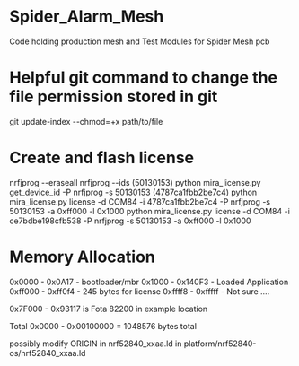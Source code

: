 # Spider_Alarm_Mesh
Code holding production mesh and Test Modules for Spider Mesh pcb

# Helpful git command to change the file permission stored in git
git update-index --chmod=+x path/to/file

# Create and flash license
nrfjprog --eraseall
nrfjprog --ids (50130153)
python mira_license.py get_device_id -P nrfjprog -s 50130153 (4787ca1fbb2be7c4)
python mira_license.py license -d COM84 -i 4787ca1fbb2be7c4 -P nrfjprog -s 50130153 -a 0xff000 -l 0x1000
python mira_license.py license -d COM84 -i ce7bdbe198cfb538 -P nrfjprog -s 50130153 -a 0xff000 -l 0x1000

# Memory Allocation

0x0000 - 0x0A17 - bootloader/mbr
0x1000 - 0x140F3 - Loaded Application
0xff000 - 0xff0f4 - 245 bytes for license
0xffff8 - 0xfffff - Not sure ....

0x7F000 - 0x93117 is Fota 82200 in example location

Total
0x0000 - 0x00100000 = 1048576 bytes total

possibly modify ORIGIN in nrf52840_xxaa.ld in platform/nrf52840-os/nrf52840_xxaa.ld